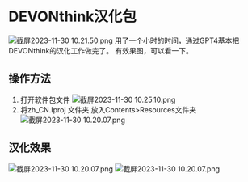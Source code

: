 # DEVONthink汉化包
![截屏2023-11-30 10.21.50.png](https://picbackup-1259193538.cos.ap-nanjing.myqcloud.com/Obsidian_pic/202311301022173.png)
用了一个小时的时间，通过GPT4基本把DEVONthink的汉化工作做完了。
有效果图，可以看一下。
## 操作方法
1. 打开软件包文件
![截屏2023-11-30 10.25.10.png](https://picbackup-1259193538.cos.ap-nanjing.myqcloud.com/Obsidian_pic/202311301025912.png)
2. 将zh_CN.Iproj 文件夹 放入Contents>Resources文件夹
![截屏2023-11-30 10.20.07.png](https://picbackup-1259193538.cos.ap-nanjing.myqcloud.com/Obsidian_pic/202311301021070.png)

## 汉化效果
![截屏2023-11-30 10.20.07.png](https://picbackup-1259193538.cos.ap-nanjing.myqcloud.com/Obsidian_pic/202311301021068.png)
![截屏2023-11-30 10.20.07.png](https://picbackup-1259193538.cos.ap-nanjing.myqcloud.com/Obsidian_pic/202311301021069.png)
